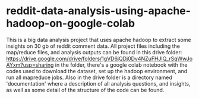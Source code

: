 # reddit-data-analysis-using-apache-hadoop-on-google-colab
This is a big data analysis project that uses apache hadoop to extract some insights on 30 gb of reddit comment data. 
All project files including the map/reduce files, and analysis outputs can be found in this drive folder: https://drive.google.com/drive/folders/1gVD6jQDj0Dv4NZuFHJlQ_rSqWwJoAYxm?usp=sharing
in the folder, there's a google colab notebook with the codes used to download the dataset, set up the hadoop environment, and run all mapreduce jobs. Also in the drive folder is a directory named 'documentation' where a description of all analysis questions, and insights, as well as some detail of the structure of the code can be found.  

